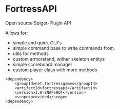 # FortressAPI
Open source Spigot-Plugin API

Allows for:
- simple and quick GUI's
- simple command base to write commands from.
- utils for methods
- custom armorstand, wither skeleton entitys
- simple scoreboard manager
- custom player class with more methods
```
<dependency>
    <groupId>net.fortressgames</groupId>
    <artifactId>fortressapi</artifactId>
    <version>1.0-SNAPSHOT</version>
    <scope>provided</scope>
<dependency>
```
